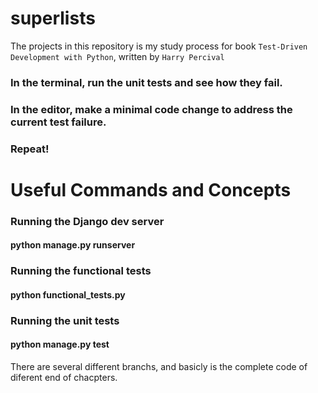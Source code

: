 # superlists
The projects in this repository is my study process for book `Test-Driven Development with Python`, written by `Harry Percival` 

### In the terminal, run the unit tests and see how they fail.
### In the editor, make a minimal code change to address the current test failure.
### Repeat!

# Useful Commands and Concepts

### Running the Django dev server
#### python manage.py runserver

### Running the functional tests
#### python functional_tests.py

### Running the unit tests
#### python manage.py test

There are several different branchs, and basicly is the complete code of diferent end of chacpters.
